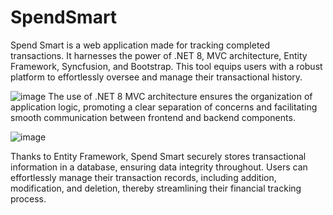 # SpendSmart

Spend Smart is a web application made for tracking completed transactions. It harnesses the power of .NET 8, MVC architecture, Entity Framework, Syncfusion, and Bootstrap. This tool equips users with a robust platform to effortlessly oversee and manage their transactional history.

![image](https://github.com/hannakoltuniak/SpendSmart/assets/113022023/026961ba-ff0d-473d-8d33-8a1622b34969)
The use of .NET 8 MVC architecture ensures the organization of application logic, promoting a clear separation of concerns and facilitating smooth communication between frontend and backend components.

![image](https://github.com/hannakoltuniak/SpendSmart/assets/113022023/08ac294c-dd61-4113-93d5-06066ef0f65c)

Thanks to Entity Framework, Spend Smart securely stores transactional information in a database, ensuring data integrity throughout. Users can effortlessly manage their transaction records, including addition, modification, and deletion, thereby streamlining their financial tracking process.
